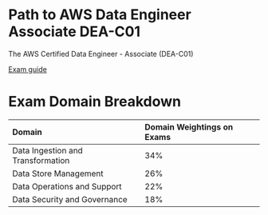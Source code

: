 # Path to AWS Data Engineer Associate DEA-C01
The AWS Certified Data Engineer - Associate (DEA-C01)


[Exam guide](https://d1.awsstatic.com/training-and-certification/docs-data-engineer-associate/AWS-Certified-Data-Engineer-Associate_Exam-Guide.pdf)

# Exam Domain Breakdown
| Domain | Domain Weightings on Exams |
| :- | :- |
| Data Ingestion and Transformation | 34% |
| Data Store Management | 26% |
| Data Operations and Support | 22% |
| Data Security and Governance | 18% |
